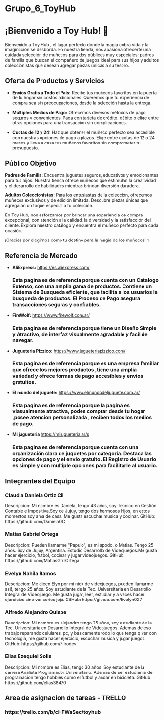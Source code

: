 # Grupo_6_ToyHub
# ¡Bienvenido a Toy Hub! 🎉

Bienvenido a Toy Hub , el lugar perfecto donde la magia cobra vida y la imaginación se desborda. En nuestra tienda, nos apasiona ofrecerte una cuidada selección de muñecos para dos públicos muy especiales: padres de familia que buscan el compañero de juegos ideal para sus hijos y adultos coleccionistas que desean agregar piezas únicas a su tesoro.

## Oferta de Productos y Servicios

- **Envíos Gratis a Todo el País:** Recibe tus muñecos favoritos en la puerta de tu hogar sin costos adicionales. Queremos que tu experiencia de compra sea sin preocupaciones, desde la selección hasta la entrega.

- **Múltiples Medios de Pago:** Ofrecemos diversos métodos de pago seguros y convenientes. Paga con tarjeta de crédito, débito o elige entre otras opciones para una transacción sin complicaciones.

- **Cuotas de 12 y 24:** Haz que obtener el muñeco perfecto sea accesible con nuestras opciones de pago a plazos. Elige entre cuotas de 12 o 24 meses y lleva a casa tus muñecos favoritos sin comprometer tu presupuesto.

## Público Objetivo

**Padres de Familia:** Encuentra juguetes seguros, educativos y emocionantes para tus hijos. Nuestra tienda ofrece muñecos que estimulan la creatividad y el desarrollo de habilidades mientras brindan diversión duradera.

**Adultos Coleccionistas:** Para los entusiastas de la colección, ofrecemos muñecos exclusivos y de edición limitada. Descubre piezas únicas que agregarán un toque especial a tu colección.

En Toy Hub, nos esforzamos por brindar una experiencia de compra excepcional, con atención a la calidad, la diversidad y la satisfacción del cliente. Explora nuestro catálogo y encuentra el muñeco perfecto para cada ocasión.

¡Gracias por elegirnos como tu destino para la magia de los muñecos! ✨

## Referencia de Mercado

- **AliExpress:** https://es.aliexpress.com/
    <h3>Esta pagina es de referencia porque cuenta con un Catalogo Extenso, con una amplia gama de productos. Contiene un Sistema de Busqueda eficiente, que facilita a los usuarios la busqueda de productos. El Proceso de Pago asegura transacciones seguras y confiables.</h3>
- **FireWolf:** https://www.firewolf.com.ar/
    <h3>Esta pagina es de referencia porque tiene un Diseño Simple y Atractivo, de interfaz visualmente agradable y facil de navegar.</h3>
- **Jugueteria Pizzico:** https://www.jugueteriapizzico.com/
    <h3>Esta pagina es de referencia porque es una empresa familiar que ofrece los mejores productos ,tiene una amplia variedad y ofrece formas de pago accesibles y envios gratuitos. </h3>
- **El mundo del juguete:** https://www.elmundodeljuguete.com.ar/
    <h3>Esta pagina es de referencia porque la pagina es viasualmente atractiva, podes comprar desde tu hogar ,posee atencion personalizada , reciben todos los medios de pago.  </h3>
- **Mi jugueteria** https://mijugueteria.ar/s
    <h3>Esta pagina es de referencia porque cuenta con una organización clara de juguetes por categoria. Destaca las opciones de pago y el envio gratuito. El Registro de Usuario es simple y con multiple opciones para facilitarle al usuario.</h3>

## Integrantes del Equipo
 
 <h3>Claudia Daniela Ortiz Cil</h3>
  Descripcion: Mi nombre es Daniela, tengo 43 años, soy Tecnico en Gestión Contable e Impositiva.Soy de Jujuy, tengo dos hermosos hijos, en estos momentos soy ama de casa. Me gusta escuchar musica y cocinar.
  GitHub: https://github.com/DanielaOC

 <h3>Matias Gabriel Ortega</h3>
  Descripcion: Pueden llamarme "Papulo", es mi apodo, o Matias. Tengo 25 años. Soy de Jujuy, Argentina. Estudio Desarrollo de Videojuegos.Me gusta hacer ejercicio, futbol, cocinar y jugar videojuegos. 
  GitHub: https://github.com/MatiasGrrrOrtega

 <h3>Evelyn Nahila Ramos</h3>
  Descripcion: Me dicen Elyn por mi nick de videojuegos, pueden llamarme asi!, tengo 25 años. Soy estudiante de la Tec. Universitaria en Desarrollo Integral de Videojuego. Me gusta jugar, leer, estudiar y a veces hacer ejercicios sino ver series jeje.
  GitHub: https://github.com/Evelyn027
  
 <h3>Alfredo Alejandro Quispe</h3>
  Descripcion: Mi nombre es alejandro tengo 25 años, soy estudiante de la Tec. Universitaria en Desarrollo Integral de Videojuegos. Ademas de eso trabajo reparando celulares, pc, y basicamente todo lo que tenga q ver con tecnologia, me gusta hacer ejercicio, escuchar musica y jugar juegos.
  GitHub: https://github.com/Flirodev

 <h3>Elias Ezequiel Solis</h3>
  Descripcion: Mi nombre es Elias, tengo 30 años. Soy estudiante de la carrera Analista Programador Universitario. Ademas de ser estudiante de programacion tengo hobbies como el futbol y andar en bicicleta.
  GitHub: https://github.com/elias38470

## Area de asignacion de tareas - TRELLO
<h3>https://trello.com/b/cHFWaSec/toyhub</h3>
